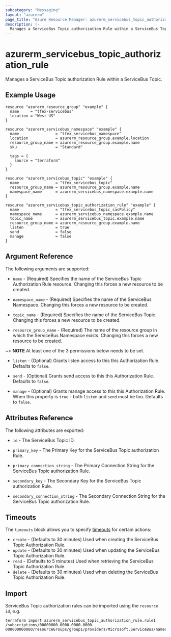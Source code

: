 ```yaml
---
subcategory: "Messaging"
layout: "azurerm"
page_title: "Azure Resource Manager: azurerm_servicebus_topic_authorization_rule"
description: |-
  Manages a ServiceBus Topic authorization Rule within a ServiceBus Topic.
---
```


# azurerm_servicebus_topic_authorization_rule

Manages a ServiceBus Topic authorization Rule within a ServiceBus Topic.

## Example Usage

```hcl
resource "azurerm_resource_group" "example" {
  name     = "tfex-servicebus"
  location = "West US"
}

resource "azurerm_servicebus_namespace" "example" {
  name                = "tfex_servicebus_namespace"
  location            = azurerm_resource_group.example.location
  resource_group_name = azurerm_resource_group.example.name
  sku                 = "Standard"

  tags = {
    source = "terraform"
  }
}

resource "azurerm_servicebus_topic" "example" {
  name                = "tfex_servicebus_topic"
  resource_group_name = azurerm_resource_group.example.name
  namespace_name      = azurerm_servicebus_namespace.example.name
}

resource "azurerm_servicebus_topic_authorization_rule" "example" {
  name                = "tfex_servicebus_topic_sasPolicy"
  namespace_name      = azurerm_servicebus_namespace.example.name
  topic_name          = azurerm_servicebus_topic.example.name
  resource_group_name = azurerm_resource_group.example.name
  listen              = true
  send                = false
  manage              = false
}
```

## Argument Reference

The following arguments are supported:

* `name` - (Required) Specifies the name of the ServiceBus Topic Authorization Rule resource. Changing this forces a new resource to be created.

* `namespace_name` - (Required) Specifies the name of the ServiceBus Namespace. Changing this forces a new resource to be created.

* `topic_name` - (Required) Specifies the name of the ServiceBus Topic. Changing this forces a new resource to be created.

* `resource_group_name` - (Required) The name of the resource group in which the ServiceBus Namespace exists. Changing this forces a new resource to be created.

~> **NOTE** At least one of the 3 permissions below needs to be set.

* `listen` - (Optional) Grants listen access to this this Authorization Rule. Defaults to `false`.

* `send` - (Optional) Grants send access to this this Authorization Rule. Defaults to `false`.

* `manage` - (Optional) Grants manage access to this this Authorization Rule. When this property is `true` - both `listen` and `send` must be too. Defaults to `false`.

## Attributes Reference

The following attributes are exported:

* `id` - The ServiceBus Topic ID.

* `primary_key` - The Primary Key for the ServiceBus Topic authorization Rule.

* `primary_connection_string` - The Primary Connection String for the ServiceBus Topic authorization Rule.

* `secondary_key` - The Secondary Key for the ServiceBus Topic authorization Rule.

* `secondary_connection_string` - The Secondary Connection String for the ServiceBus Topic authorization Rule.

## Timeouts

The `timeouts` block allows you to specify [timeouts](https://www.terraform.io/docs/configuration/resources.html#timeouts) for certain actions:

* `create` - (Defaults to 30 minutes) Used when creating the ServiceBus Topic Authorization Rule.
* `update` - (Defaults to 30 minutes) Used when updating the ServiceBus Topic Authorization Rule.
* `read` - (Defaults to 5 minutes) Used when retrieving the ServiceBus Topic Authorization Rule.
* `delete` - (Defaults to 30 minutes) Used when deleting the ServiceBus Topic Authorization Rule.

## Import

ServiceBus Topic authorization rules can be imported using the `resource id`, e.g.

```shell
terraform import azurerm_servicebus_topic_authorization_rule.rule1 /subscriptions/00000000-0000-0000-0000-000000000000/resourceGroups/group1/providers/Microsoft.ServiceBus/namespaces/namespace1/topics/topic1/authorizationRules/rule1
```
